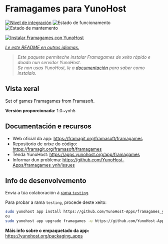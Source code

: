 <!--
NOTA: Este README foi creado automáticamente por <https://github.com/YunoHost/apps/tree/master/tools/readme_generator>
NON debe editarse manualmente.
-->

# Framagames para YunoHost

[![Nivel de integración](https://dash.yunohost.org/integration/framagames.svg)](https://dash.yunohost.org/appci/app/framagames) ![Estado de funcionamento](https://ci-apps.yunohost.org/ci/badges/framagames.status.svg) ![Estado de mantemento](https://ci-apps.yunohost.org/ci/badges/framagames.maintain.svg)

[![Instalar Framagames con YunoHost](https://install-app.yunohost.org/install-with-yunohost.svg)](https://install-app.yunohost.org/?app=framagames)

*[Le este README en outros idiomas.](./ALL_README.md)*

> *Este paquete permíteche instalar Framagames de xeito rápido e doado nun servidor YunoHost.*  
> *Se non usas YunoHost, le a [documentación](https://yunohost.org/install) para saber como instalalo.*

## Vista xeral

Set of games Framagames from Framasoft.

**Versión proporcionada:** 1.0~ynh5
## Documentación e recursos

- Web oficial da app: <https://framagit.org/framasoft/framagames>
- Repositorio de orixe do código: <https://framagit.org/framasoft/framagames>
- Tenda YunoHost: <https://apps.yunohost.org/app/framagames>
- Informar dun problema: <https://github.com/YunoHost-Apps/framagames_ynh/issues>

## Info de desenvolvemento

Envía a túa colaboración á [rama `testing`](https://github.com/YunoHost-Apps/framagames_ynh/tree/testing).

Para probar a rama `testing`, procede deste xeito:

```bash
sudo yunohost app install https://github.com/YunoHost-Apps/framagames_ynh/tree/testing --debug
ou
sudo yunohost app upgrade framagames -u https://github.com/YunoHost-Apps/framagames_ynh/tree/testing --debug
```

**Máis info sobre o empaquetado da app:** <https://yunohost.org/packaging_apps>
